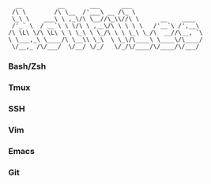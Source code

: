 ```
  __          __       ___      ___
 /\ \        /\ \__  /'___\ __ /\_ \
 \_\ \    ___\ \ ,_\/\ \__//\_\\//\ \      __    ____
 /'_` \  / __`\ \ \/\ \ ,__\/\ \ \ \ \   /'__`\ /',__\
/\ \L\ \/\ \L\ \ \ \_\ \ \_/\ \ \ \_\ \_/\  __//\__, `\
\ \___,_\ \____/\ \__\\ \_\  \ \_\/\____\ \____\/\____/
 \/__,_ /\/___/  \/__/ \/_/   \/_/\/____/\/____/\/___/
```


### Bash/Zsh

### Tmux

### SSH

### Vim

### Emacs

### Git

